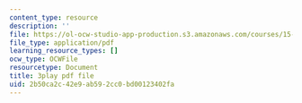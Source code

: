 ```yaml
---
content_type: resource
description: ''
file: https://ol-ocw-studio-app-production.s3.amazonaws.com/courses/15-390-new-enterprises-spring-2013/2b50ca2c42e9ab592cc0bd00123402fa_IPDZFNh73Kw.pdf
file_type: application/pdf
learning_resource_types: []
ocw_type: OCWFile
resourcetype: Document
title: 3play pdf file
uid: 2b50ca2c-42e9-ab59-2cc0-bd00123402fa
---
```

